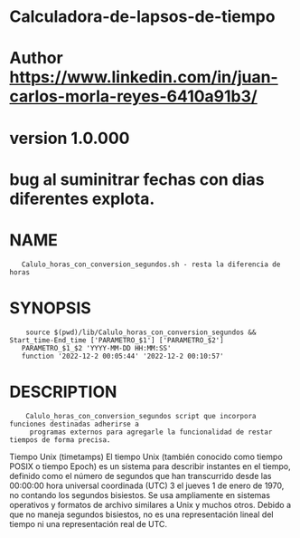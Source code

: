 # Calculadora-de-lapsos-de-tiempo



# Author https://www.linkedin.com/in/juan-carlos-morla-reyes-6410a91b3/
# version 1.0.000 
# bug al suminitrar fechas con dias diferentes explota.


# NAME 
       Calulo_horas_con_conversion_segundos.sh - resta la diferencia de horas

# SYNOPSIS
		source $(pwd)/lib/Calulo_horas_con_conversion_segundos && Start_time-End_time ['PARAMETRO_$1'] ['PARAMETRO_$2']
       PARAMETRO_$1_$2 'YYYY-MM-DD HH:MM:SS'
       function '2022-12-2 00:05:44' '2022-12-2 00:10:57'

# DESCRIPTION
        Calulo_horas_con_conversion_segundos script que incorpora funciones destinadas adherirse a 
		 programas externos para agregarle la funcionalidad de restar tiempos de forma precisa.


Tiempo Unix (timetamps)
El tiempo Unix (también conocido como tiempo POSIX o tiempo Epoch) es un sistema para describir instantes en el tiempo,
definido como el número de segundos que han transcurrido desde las 00:00:00 hora universal coordinada (UTC)
3 el jueves 1 de enero de 1970, no contando los segundos bisiestos.
Se usa ampliamente en sistemas operativos y formatos de archivo similares a Unix y muchos otros.
Debido a que no maneja segundos bisiestos, no es una representación lineal del tiempo ni una representación real de UTC.
